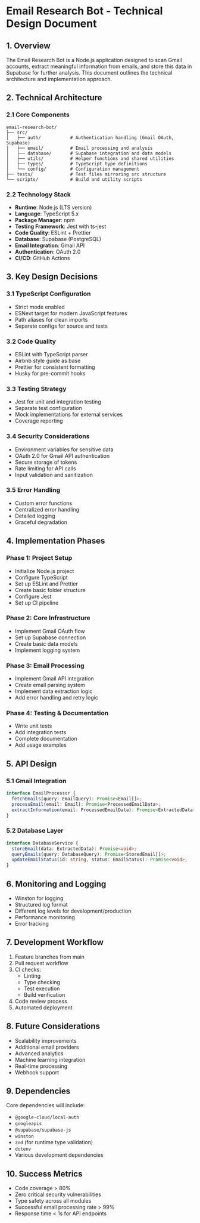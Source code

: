 # Email Research Bot - Technical Design Document

## 1. Overview
The Email Research Bot is a Node.js application designed to scan Gmail accounts, extract meaningful information from emails, and store this data in Supabase for further analysis. This document outlines the technical architecture and implementation approach.

## 2. Technical Architecture

### 2.1 Core Components
```
email-research-bot/
├── src/
│   ├── auth/           # Authentication handling (Gmail OAuth, Supabase)
│   ├── email/          # Email processing and analysis
│   ├── database/       # Supabase integration and data models
│   ├── utils/          # Helper functions and shared utilities
│   ├── types/          # TypeScript type definitions
│   └── config/         # Configuration management
├── tests/              # Test files mirroring src structure
└── scripts/            # Build and utility scripts
```

### 2.2 Technology Stack
- **Runtime**: Node.js (LTS version)
- **Language**: TypeScript 5.x
- **Package Manager**: npm
- **Testing Framework**: Jest with ts-jest
- **Code Quality**: ESLint + Prettier
- **Database**: Supabase (PostgreSQL)
- **Email Integration**: Gmail API
- **Authentication**: OAuth 2.0
- **CI/CD**: GitHub Actions

## 3. Key Design Decisions

### 3.1 TypeScript Configuration
- Strict mode enabled
- ESNext target for modern JavaScript features
- Path aliases for clean imports
- Separate configs for source and tests

### 3.2 Code Quality
- ESLint with TypeScript parser
- Airbnb style guide as base
- Prettier for consistent formatting
- Husky for pre-commit hooks

### 3.3 Testing Strategy
- Jest for unit and integration testing
- Separate test configuration
- Mock implementations for external services
- Coverage reporting

### 3.4 Security Considerations
- Environment variables for sensitive data
- OAuth 2.0 for Gmail API authentication
- Secure storage of tokens
- Rate limiting for API calls
- Input validation and sanitization

### 3.5 Error Handling
- Custom error functions
- Centralized error handling
- Detailed logging
- Graceful degradation

## 4. Implementation Phases

### Phase 1: Project Setup
- Initialize Node.js project
- Configure TypeScript
- Set up ESLint and Prettier
- Create basic folder structure
- Configure Jest
- Set up CI pipeline

### Phase 2: Core Infrastructure
- Implement Gmail OAuth flow
- Set up Supabase connection
- Create basic data models
- Implement logging system

### Phase 3: Email Processing
- Implement Gmail API integration
- Create email parsing system
- Implement data extraction logic
- Add error handling and retry logic

### Phase 4: Testing & Documentation
- Write unit tests
- Add integration tests
- Complete documentation
- Add usage examples

## 5. API Design

### 5.1 Gmail Integration
```typescript
interface EmailProcessor {
  fetchEmails(query: EmailQuery): Promise<Email[]>;
  processEmail(email: Email): Promise<ProcessedEmailData>;
  extractInformation(email: ProcessedEmailData): Promise<ExtractedData>;
}
```

### 5.2 Database Layer
```typescript
interface DatabaseService {
  storeEmail(data: ExtractedData): Promise<void>;
  queryEmails(query: DatabaseQuery): Promise<StoredEmail[]>;
  updateEmailStatus(id: string, status: EmailStatus): Promise<void>;
}
```

## 6. Monitoring and Logging
- Winston for logging
- Structured log format
- Different log levels for development/production
- Performance monitoring
- Error tracking

## 7. Development Workflow
1. Feature branches from main
2. Pull request workflow
3. CI checks:
   - Linting
   - Type checking
   - Test execution
   - Build verification
4. Code review process
5. Automated deployment

## 8. Future Considerations
- Scalability improvements
- Additional email providers
- Advanced analytics
- Machine learning integration
- Real-time processing
- Webhook support

## 9. Dependencies
Core dependencies will include:
- `@google-cloud/local-auth`
- `googleapis`
- `@supabase/supabase-js`
- `winston`
- `zod` (for runtime type validation)
- `dotenv`
- Various development dependencies

## 10. Success Metrics
- Code coverage > 80%
- Zero critical security vulnerabilities
- Type safety across all modules
- Successful email processing rate > 99%
- Response time < 1s for API endpoints 